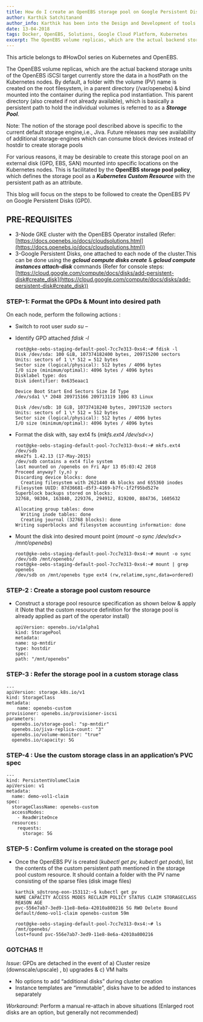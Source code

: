 ```yaml
---
title: How do I create an OpenEBS storage pool on Google Persistent Disk
author: Karthik Satchitanand
author_info: Karthik has been into the Design and Development of tools for infrastructure as code, software testing performance & benchmarking & chaos engineering.
date: 13-04-2018
tags: Docker, OpenEBS, Solutions, Google Cloud Platform, Kubernetes
excerpt: The OpenEBS volume replicas, which are the actual backend storage units of the OpenEBS iSCSI target currently store the data in a hostPath on the Kubernetes nodes.
---
```


This article belongs to #HowDoI series on Kubernetes and OpenEBS.

The OpenEBS volume replicas, which are the actual backend storage units of the OpenEBS iSCSI target currently store the data in a hostPath on the Kubernetes nodes. By default, a folder with the volume (PV) name is created on the root filesystem, in a parent directory (/var/openebs) & bind mounted into the container during the replica pod instantiation. This parent directory (also created if not already available), which is basically a persistent path to hold the individual volumes is referred to as a **_Storage Pool_**.

Note: The notion of the storage pool described above is specific to the current default storage engine,i.e., Jiva. Future releases may see availability of additional storage-engines which can consume block devices instead of hostdir to create storage pools

For various reasons, it may be desirable to create this storage pool on an external disk (GPD, EBS, SAN) mounted into specific locations on the Kubernetes nodes. This is facilitated by the **OpenEBS storage pool policy**, which defines the storage pool as a **_Kubernetes Custom Resource_** with the persistent path as an attribute.

This blog will focus on the steps to be followed to create the OpenEBS PV on Google Persistent Disks (GPD).

## PRE-REQUISITES

- 3-Node GKE cluster with the OpenEBS Operator installed (Refer: [https://docs.openebs.io/docs/cloudsolutions.html](https://docs.openebs.io/docs/cloudsolutions.html))
- 3-Google Persistent Disks, one attached to each node of the cluster.This can be done using the **_gcloud compute disks create_** & **_gcloud compute instances attach-disk_** commands (Refer for console steps: [https://cloud.google.com/compute/docs/disks/add-persistent-disk#create_disk](https://cloud.google.com/compute/docs/disks/add-persistent-disk#create_disk))

### STEP-1: Format the GPDs & Mount into desired path

On each node, perform the following actions :

- Switch to root user _sudo su –_
- Identify GPD attached _fdisk -l_

  ```
  root@gke-oebs-staging-default-pool-7cc7e313-0xs4:~# fdisk -l
  Disk /dev/sda: 100 GiB, 107374182400 bytes, 209715200 sectors
  Units: sectors of 1 \* 512 = 512 bytes
  Sector size (logical/physical): 512 bytes / 4096 bytes
  I/O size (minimum/optimal): 4096 bytes / 4096 bytes
  Disklabel type: dos
  Disk identifier: 0x635eaac1

  Device Boot Start End Sectors Size Id Type
  /dev/sda1 \* 2048 209715166 209713119 100G 83 Linux

  Disk /dev/sdb: 10 GiB, 10737418240 bytes, 20971520 sectors
  Units: sectors of 1 \* 512 = 512 bytes
  Sector size (logical/physical): 512 bytes / 4096 bytes
  I/O size (minimum/optimal): 4096 bytes / 4096 bytes
  ```

- Format the disk with, say ext4 fs (_mkfs.ext4 /dev/sd<>)_

  ```
  root@gke-oebs-staging-default-pool-7cc7e313-0xs4:~# mkfs.ext4 /dev/sdb
  mke2fs 1.42.13 (17-May-2015)
  /dev/sdb contains a ext4 file system
  last mounted on /openebs on Fri Apr 13 05:03:42 2018
  Proceed anyway? (y,n) y
  Discarding device blocks: done
    Creating filesystem with 2621440 4k blocks and 655360 inodes
  Filesystem UUID: 87d36681-d5f3-4169-b7fc-1f2f95bd527e
  Superblock backups stored on blocks:
  32768, 98304, 163840, 229376, 294912, 819200, 884736, 1605632

  Allocating group tables: done
    Writing inode tables: done
    Creating journal (32768 blocks): done
  Writing superblocks and filesystem accounting information: done
  ```

- Mount the disk into desired mount point (_mount -o sync /dev/sd<> /mnt/openebs_)

  ```
  root@gke-oebs-staging-default-pool-7cc7e313-0xs4:~# mount -o sync /dev/sdb /mnt/openebs/
  root@gke-oebs-staging-default-pool-7cc7e313-0xs4:~# mount | grep openebs
  /dev/sdb on /mnt/openebs type ext4 (rw,relatime,sync,data=ordered)
  ```

### STEP-2 : Create a storage pool custom resource

- Construct a storage pool resource specification as shown below & apply it (Note that the custom resource definition for the storage pool is already applied as part of the operator install)

  ```
  apiVersion: openebs.io/v1alpha1
  kind: StoragePool
  metadata:
  name: sp-mntdir
  type: hostdir
  spec:
  path: "/mnt/openebs"
  ```

### STEP-3 : Refer the storage pool in a custom storage class

```
---
apiVersion: storage.k8s.io/v1
kind: StorageClass
metadata:
    name: openebs-custom
provisioner: openebs.io/provisioner-iscsi
parameters:
  openebs.io/storage-pool: "sp-mntdir"
  openebs.io/jiva-replica-count: "3"
  openebs.io/volume-monitor: "true"
  openebs.io/capacity: 5G
```

### STEP-4 : Use the custom storage class in an application’s PVC spec

```
---
kind: PersistentVolumeClaim
apiVersion: v1
metadata:
  name: demo-vol1-claim
spec:
  storageClassName: openebs-custom
  accessModes:
    - ReadWriteOnce
  resources:
    requests:
      storage: 5G
```

### STEP-5 : Confirm volume is created on the storage pool

- Once the OpenEBS PV is created (_kubectl get pv, kubectl get pods_), list the contents of the custom persistent path mentioned in the storage pool custom resource. It should contain a folder with the PV name consisting of the sparse files (disk image files)

  ```
  karthik_s@strong-eon-153112:~$ kubectl get pv
  NAME CAPACITY ACCESS MODES RECLAIM POLICY STATUS CLAIM STORAGECLASS REASON AGE
  pvc-556e7ab7-3ed9-11e8-8e6a-42010a800216 5G RWO Delete Bound default/demo-vol1-claim openebs-custom 59m

  root@gke-oebs-staging-default-pool-7cc7e313-0xs4:~# ls /mnt/openebs/
  lost+found pvc-556e7ab7-3ed9-11e8-8e6a-42010a800216
  ```

### GOTCHAS !!

_Issue_: GPDs are detached in the event of a) Cluster resize (downscale/upscale) , b) upgrades & c) VM halts

- No options to add “additional disks” during cluster creation
- Instance templates are “immutable”, disks have to be added to instances separately

_Workaround_: Perform a manual re-attach in above situations (Enlarged root disks are an option, but generally not recommended)
